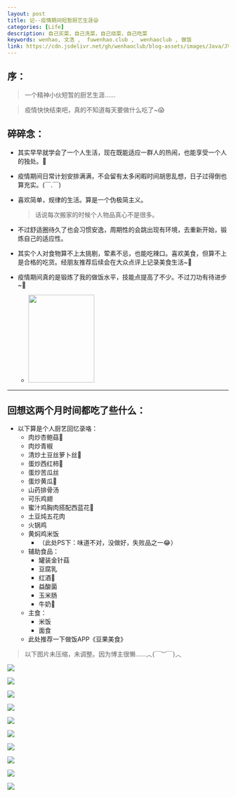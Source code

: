 ```yaml
---
layout: post
title: 记--疫情期间短暂厨艺生涯😪
categories: [Life]
description: 自己买菜，自己洗菜，自己烧菜，自己吃菜
keywords: wenhao, 文浩 ,  fuwenhao.club ,  wenhaoclub , 做饭
link: https://cdn.jsdelivr.net/gh/wenhaoclub/blog-assets/images/Java/JVM/head2.jpg
---
```



## 序：
> 一个精神小伙短暂的厨艺生涯……

> 疫情快快结束吧，真的不知道每天要做什么吃了~😱

## 碎碎念：

- 其实早早就学会了一个人生活，现在既能适应一群人的热闹，也能享受一个人的独处。🤞 

- 疫情期间日常计划安排满满，不会留有太多闲暇时间胡思乱想，日子过得倒也算充实。(￣.￣)

- 喜欢简单，规律的生活。算是一个伪极简主义。
	> 话说每次搬家的时候个人物品真心不是很多。

- 不过舒适圈待久了也会习惯安逸，周期性的会跳出现有环境，去重新开始，锻炼自己的适应性。

- 其实个人对食物算不上太挑剔，荤素不忌，也能吃辣口。喜欢美食，但算不上是合格的吃货。经朋友推荐后续会在大众点评上记录美食生活~🤗

-  疫情期间真的是锻炼了我的做饭水平，技能点提高了不少。不过刀功有待进步~🤔
	- <img src="https://cdn.jsdelivr.net/gh/wenhaoclub/blog-assets/images/Life/food/gaoxiao01.png" width="150" height="200">

---

## 回想这两个月时间都吃了些什么：
- 以下算是个人厨艺回忆录咯：
	-  肉炒杏鲍菇🍄
	-  肉炒青椒
	-  清炒土豆丝萝卜丝🥔
	-  蛋炒西红柿🍅
	-  蛋炒苦瓜丝
	-  蛋炒黄瓜🥒
	-  山药排骨汤
	-  可乐鸡翅
	-  蜜汁鸡胸肉搭配西蓝花🥦
	-  土豆炖五花肉
	-  火锅鸡
	-  黄焖鸡米饭
		-  （此处PS下：味道不对，没做好，失败品之一😂）
	-  辅助食品：
		-  罐装金针菇
		-  豆腐乳
		-  红酒🍷
		-  益酸菌
		-  玉米肠
		-  牛奶🥛
	-  主食：
		-  米饭
		-  面食
	-  此处推荐一下做饭APP《豆果美食》

> 以下图片未压缩，未调整。因为博主很懒……︿(￣︶￣)︿

![](https://cdn.jsdelivr.net/gh/wenhaoclub/blog-assets/images/Life/food/IMG_0262.JPG)

![](https://cdn.jsdelivr.net/gh/wenhaoclub/blog-assets/images/Life/food/IMG_0474.JPG)

![](https://cdn.jsdelivr.net/gh/wenhaoclub/blog-assets/images/Life/food/IMG_0758.JPG)

![](https://cdn.jsdelivr.net/gh/wenhaoclub/blog-assets/images/Life/food/IMG_1457.JPG)

![](https://cdn.jsdelivr.net/gh/wenhaoclub/blog-assets/images/Life/food/IMG_4856.JPG)

![](https://cdn.jsdelivr.net/gh/wenhaoclub/blog-assets/images/Life/food/IMG_6076.JPG)

![](https://cdn.jsdelivr.net/gh/wenhaoclub/blog-assets/images/Life/food/IMG_7554.JPG)

![](https://cdn.jsdelivr.net/gh/wenhaoclub/blog-assets/images/Life/food/IMG_9513.JPG)

![](https://cdn.jsdelivr.net/gh/wenhaoclub/blog-assets/images/Life/food/IMG_9847.JPG)

![](https://cdn.jsdelivr.net/gh/wenhaoclub/blog-assets/images/Life/food/IMG_9433.JPG)

<!--<img src="https://cdn.jsdelivr.net/gh/wenhaoclub/blog-assets/images/Life/food/IMG_0262.JPG" width="150" height="250">
-->

<!--<img src="https://cdn.jsdelivr.net/gh/wenhaoclub/blog-assets/images/Life/food/IMG_0474.JPG" width="150" height="250">-->

<!--<img src="https://cdn.jsdelivr.net/gh/wenhaoclub/blog-assets/images/Life/food/IMG_0758.JPG" width="150" height="250">
-->
<!--<img src="https://cdn.jsdelivr.net/gh/wenhaoclub/blog-assets/images/Life/food/IMG_1457.JPG" width="150" height="250">
-->
<!--<img src="https://cdn.jsdelivr.net/gh/wenhaoclub/blog-assets/images/Life/food/IMG_4856JPG" width="150" height="250">-->

<!--<img src="https://cdn.jsdelivr.net/gh/wenhaoclub/blog-assets/images/Life/food/IMG_6076.JPG" width="150" height="250">

<img src="https://cdn.jsdelivr.net/gh/wenhaoclub/blog-assets/images/Life/food/IMG_7554.JPG" width="150" height="250">

<img src="https://cdn.jsdelivr.net/gh/wenhaoclub/blog-assets/images/Life/food/IMG_9513.JPG" width="150" height="250">

<img src="https://cdn.jsdelivr.net/gh/wenhaoclub/blog-assets/images/Life/food/IMG_9847.JPG" width="150" height="250">
-->





